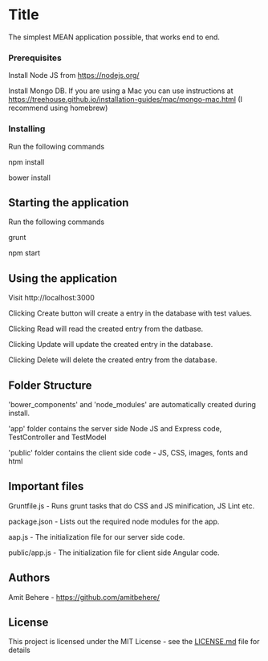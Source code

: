 # Title #

The simplest MEAN application possible, that works end to end.


### Prerequisites

Install Node JS from https://nodejs.org/

Install Mongo DB. If you are using a Mac you can use instructions at https://treehouse.github.io/installation-guides/mac/mongo-mac.html (I recommend using homebrew) 

### Installing

Run the following commands

npm install

bower install

## Starting the application

Run the following commands

grunt

npm start

## Using the application

Visit http://localhost:3000

Clicking Create button will create a entry in the database with test values.

Clicking Read will read the created entry from the datbase.

Clicking Update will update the created entry in the database.

Clicking Delete will delete the created entry from the database.

## Folder Structure

'bower_components' and 'node_modules' are automatically created during install.

'app' folder contains the server side Node JS and Express code, TestController and TestModel

'public' folder contains the client side code - JS, CSS, images, fonts and html

## Important files

Gruntfile.js - Runs grunt tasks that do CSS and JS minification, JS Lint etc.

package.json - Lists out the required node modules for the app. 

aap.js - The initialization file for our server side code.

public/app.js - The initialization file for client side Angular code.

## Authors

Amit Behere - https://github.com/amitbehere/

## License

This project is licensed under the MIT License - see the [LICENSE.md](LICENSE.md) file for details


